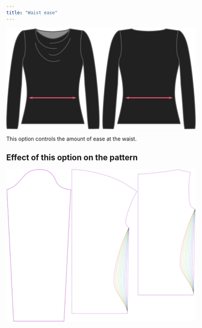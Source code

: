 ```yaml
---
title: "Waist ease"
---
```


![The waist ease option on Diana](./waistease.svg)

This option controls the amount of ease at the waist.

## Effect of this option on the pattern

![This image shows the effect of this option by superimposing several variants that have a different value for this option](diana_waistease_sample.svg "Effect of this option on the pattern")
